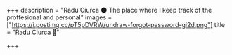 +++
description = "Radu Ciurca 🌑 The place where I keep track of the proffesional and personal"
images = ["https://i.postimg.cc/pT5pDVRW/undraw-forgot-password-gi2d.png"]
title = "Radu Ciurca 🦄"

+++
